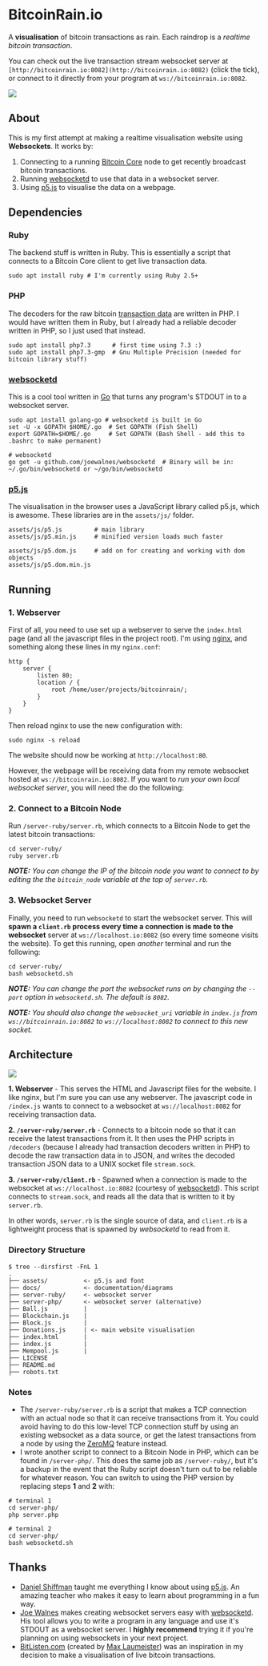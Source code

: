 # BitcoinRain.io

A **visualisation** of bitcoin transactions as rain. Each raindrop is a _realtime bitcoin transaction_.

You can check out the live transaction stream websocket server at `[http://bitcoinrain.io:8082](http://bitcoinrain.io:8082)` (click the tick), or connect to it directly from your program at `ws://bitcoinrain.io:8082`.

[![](docs/screenshot.png)](http://bitcoinrain.io)

## About

This is my first attempt at making a realtime visualisation website using **Websockets**. It works by:

1. Connecting to a running [Bitcoin Core](https://bitcoin.org/en/bitcoin-core/) node to get recently broadcast bitcoin transactions.
2. Running [websocketd](https://github.com/joewalnes/websocketd) to use that data in a websocket server.
3. Using [p5.js](https://p5js.org/) to visualise the data on a webpage.


## Dependencies

### Ruby

The backend stuff is written in Ruby. This is essentially a script that connects to a Bitcoin Core client to get live transaction data.

```
sudo apt install ruby # I'm currently using Ruby 2.5+
```

### PHP

The decoders for the raw bitcoin [transaction data](http://learnmeabitcoin.com/glossary/transaction-data) are written in PHP. I would have written them in Ruby, but I already had a reliable decoder written in PHP, so I just used that instead.

```
sudo apt install php7.3      # first time using 7.3 :)
sudo apt install php7.3-gmp  # Gnu Multiple Precision (needed for bitcoin library stuff)
```

### [websocketd](https://github.com/joewalnes/websocketd)

This is a cool tool written in [Go](https://golang.org/) that turns any program's STDOUT in to a websocket server.

```
sudo apt install golang-go # websocketd is built in Go
set -U -x GOPATH $HOME/.go  # Set GOPATH (Fish Shell)
export GOPATH=$HOME/.go     # Set GOPATH (Bash Shell - add this to .bashrc to make permanent)

# websocketd
go get -u github.com/joewalnes/websocketd  # Binary will be in: ~/.go/bin/websocketd or ~/go/bin/websocketd
```

### [p5.js](https://p5js.org/)

The visualisation in the browser uses a JavaScript library called p5.js, which is awesome. These libraries are in the `assets/js/` folder.

```
assets/js/p5.js         # main library
assets/js/p5.min.js     # minified version loads much faster

assets/js/p5.dom.js     # add on for creating and working with dom objects
assets/js/p5.dom.min.js
```


## Running

### 1. Webserver

First of all, you need to use set up a webserver to serve the `index.html` page (and all the javascript files in the project root). I'm using [nginx](https://nginx.org/), and something along these lines in my `nginx.conf`:

```
http {
    server {
        listen 80;
        location / {
            root /home/user/projects/bitcoinrain/;
        }
    }
}
```

Then reload nginx to use the new configuration with:

```
sudo nginx -s reload
```

The website should now be working at `http://localhost:80`.

However, the webpage will be receiving data from my remote websocket hosted at `ws://bitcoinrain.io:8082`. If you want to _run your own local websocket server_, you will need the do the following:

### 2. Connect to a Bitcoin Node

Run `/server-ruby/server.rb`, which connects to a Bitcoin Node to get the latest bitcoin transactions:

```
cd server-ruby/
ruby server.rb
```

_**NOTE:** You can change the IP of the bitcoin node you want to connect to by editing the the `bitcoin_node` variable at the top of `server.rb`._

### 3. Websocket Server

Finally, you need to run `websocketd` to start the websocket server. This will **spawn a `client.rb` process every time a connection is made to the websocket** server at `ws://localhost.io:8082` (so every time someone visits the website). To get this running, open _another_ terminal and run the following:

```
cd server-ruby/
bash websocketd.sh
```

_**NOTE:** You can change the port the websocket runs on by changing the `--port` option in `websocketd.sh`. The default is `8082`._

_**NOTE:** You should also change the `websocket_uri` variable in `index.js` from `ws://bitcoinrain.io:8082` to `ws://localhost:8082` to connect to this new socket._

## Architecture

![](docs/architecture.png)

**1. Webserver** - This serves the HTML and Javascript files for the website. I like nginx, but I'm sure you can use any webserver. The javascript code in `/index.js` wants to connect to a websocket at `ws://localhost:8082` for receiving transaction data.

**2. `/server-ruby/server.rb`** - Connects to a bitcoin node so that it can receive the latest transactions from it. It then uses the PHP scripts in `/decoders` (because I already had transaction decoders written in PHP) to decode the raw transaction data in to JSON, and writes the decoded transaction JSON data to a UNIX socket file `stream.sock`.

**3. `/server-ruby/client.rb`** - Spawned when a connection is made to the websocket at `ws://localhost.io:8082` (courtesy of [websocketd](https://github.com/joewalnes/websocketd)). This script connects to `stream.sock`, and reads all the data that is written to it by `server.rb`.

In other words, `server.rb` is the single source of data, and `client.rb` is a lightweight process that is spawned by _websocketd_ to read from it.

### Directory Structure

```
$ tree --dirsfirst -FnL 1
.
├── assets/          <- p5.js and font
├── docs/            <- documentation/diagrams
├── server-ruby/     <- websocket server
├── server-php/      <- websocket server (alternative)
├── Ball.js          |
├── Blockchain.js    |
├── Block.js         |
├── Donations.js     | <- main website visualisation
├── index.html       |
├── index.js         |
├── Mempool.js       |
├── LICENSE
├── README.md
├── robots.txt
```

### Notes

* The `/server-ruby/server.rb` is a script that makes a TCP connection with an actual node so that it can receive transactions from it. You could avoid having to do this low-level TCP connection stuff by using an existing websocket as a data source, or get the latest transactions from a node by using the [ZeroMQ](https://github.com/bitcoin/bitcoin/blob/master/doc/zmq.md) feature instead.
* I wrote another script to connect to a Bitcoin Node in PHP, which can be found in `/server-php/`. This does the same job as `/server-ruby/`, but it's a backup in the event that the Ruby script doesn't turn out to be reliable for whatever reason. You can switch to using the PHP version by replacing steps **1** and **2** with:

```
# terminal 1
cd server-php/
php server.php
```

```
# terminal 2
cd server-php/
bash websocketd.sh
```

## Thanks

* [Daniel Shiffman](https://www.youtube.com/user/shiffman) taught me everything I know about using [p5.js](https://p5js.org/). An amazing teacher who makes it easy to learn about programming in a fun way.
* [Joe Walnes](https://github.com/joewalnes) makes creating websocket servers easy with [websocketd](https://github.com/joewalnes/websocketd). His tool allows you to write a program in any language and use it's STDOUT as a websocket server. I **highly recommend** trying it if you're planning on using websockets in your next project.
* [BitListen.com](https://www.bitlisten.com/) (created by [Max Laumeister](https://www.maxlaumeister.com/)) was an inspiration in my decision to make a visualisation of live bitcoin transactions.
